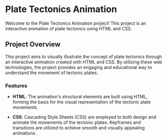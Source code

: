 # Plate Tectonics Animation

Welcome to the Plate Tectonics Animation project! This project is an interactive animation of plate tectonics using HTML and CSS.

## Project Overview

This project aims to visually illustrate the concept of plate tectonics through an interactive animation created with HTML and CSS. By utilizing these web technologies, the project provides an engaging and educational way to understand the movement of tectonic plates.

### Features

- **HTML**: The animation's structural elements are built using HTML, forming the basis for the visual representation of the tectonic plate movements.

- **CSS**: Cascading Style Sheets (CSS) are employed to both design and animate the movements of the tectonic plates. Keyframes and transitions are utilized to achieve smooth and visually appealing animations.
